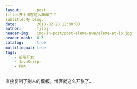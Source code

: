 ```yaml
---
layout:       post
title:开个博客这么简单了？
subtitle:My blog.
date:         2018-02-28 12:00:00
author:       Tjlbj
header-img:   img/in-post/post-eleme-pwa/eleme-at-io.jpg
header-mask:  0.3
catalog:      true
multilingual: true
tags:
    - 前端开发
    - JavaScript
    - PWA
---
```


直接复制了别人的模板，博客就这么开张了。
